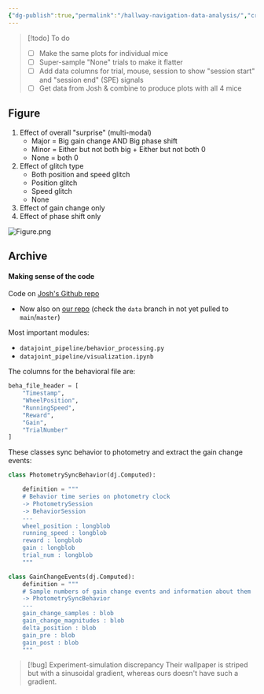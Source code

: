 ```yaml
---
{"dg-publish":true,"permalink":"/hallway-navigation-data-analysis/","created":"","updated":""}
---
```




> [!todo] To do
> - [ ] Make the same plots for individual mice
> - [ ] Super-sample "None" trials to make it flatter
> - [ ] Add data columns for trial, mouse, session to show "session start" and "session end" (SPE) signals
> - [ ] Get data from Josh & combine to produce plots with all 4 mice

## Figure

1.  Effect of overall "surprise" (multi-modal)
	- Major = Big gain change AND Big phase shift
	- Minor = Either but not both big + Either but not both 0
	- None = both 0
2.  Effect of glitch type
	- Both position and speed glitch
	- Position glitch
	- Speed glitch
	- None
3. Effect of gain change only
4. Effect of phase shift only

![Figure.png](/img/user/images/Figure.png)


## Archive

#### Making sense of the code

Code on [Josh's Github repo](https://github.com/sternj98/gain_change_photometry)
- Now also on [our repo](https://github.com/FelixHub/serotonin_model) (check the `data` branch in not yet pulled to `main`/`master`)

Most important modules:
- `datajoint_pipeline/behavior_processing.py`
- `datajoint_pipeline/visualization.ipynb`

The columns for the behavioral file are:

```python
beha_file_header = [
	"Timestamp",
	"WheelPosition",
	"RunningSpeed",
	"Reward",
	"Gain",
	"TrialNumber"
]
```

These classes sync behavior to photometry and extract the gain change events:

```python
class PhotometrySyncBehavior(dj.Computed):

	definition = """	
	# Behavior time series on photometry clock
	-> PhotometrySession
	-> BehaviorSession
	---
	wheel_position : longblob
	running_speed : longblob
	reward : longblob
	gain : longblob
	trial_num : longblob
	"""
```

```python
class GainChangeEvents(dj.Computed):
	definition = """
	# Sample numbers of gain change events and information about them
	-> PhotometrySyncBehavior
	---
	gain_change_samples : blob
	gain_change_magnitudes : blob
	delta_position : blob
	gain_pre : blob
	gain_post : blob
	"""
```


> [!bug] Experiment-simulation discrepancy
> Their wallpaper is striped but with a sinusoidal gradient, whereas ours doesn't have such a gradient.